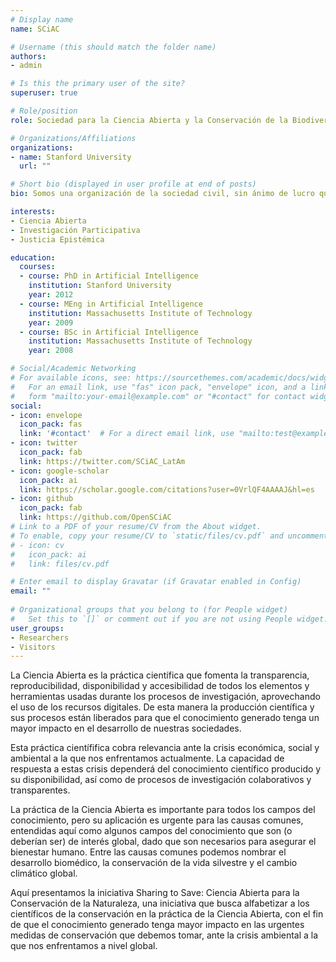```yaml
---
# Display name
name: SCiAC

# Username (this should match the folder name)
authors:
- admin

# Is this the primary user of the site?
superuser: true

# Role/position
role: Sociedad para la Ciencia Abierta y la Conservación de la Biodiversidad

# Organizations/Affiliations
organizations:
- name: Stanford University
  url: ""

# Short bio (displayed in user profile at end of posts)
bio: Somos una organización de la sociedad civil, sin ánimo de lucro que promueve las prácticas de ciencia abierta y la investigación participativa en Latinoamérica.

interests:
- Ciencia Abierta
- Investigación Participativa
- Justicia Epistémica

education:
  courses:
  - course: PhD in Artificial Intelligence
    institution: Stanford University
    year: 2012
  - course: MEng in Artificial Intelligence
    institution: Massachusetts Institute of Technology
    year: 2009
  - course: BSc in Artificial Intelligence
    institution: Massachusetts Institute of Technology
    year: 2008

# Social/Academic Networking
# For available icons, see: https://sourcethemes.com/academic/docs/widgets/#icons
#   For an email link, use "fas" icon pack, "envelope" icon, and a link in the
#   form "mailto:your-email@example.com" or "#contact" for contact widget.
social:
- icon: envelope
  icon_pack: fas
  link: '#contact'  # For a direct email link, use "mailto:test@example.org".
- icon: twitter
  icon_pack: fab
  link: https://twitter.com/SCiAC_LatAm
- icon: google-scholar
  icon_pack: ai
  link: https://scholar.google.com/citations?user=0VrlQF4AAAAJ&hl=es
- icon: github
  icon_pack: fab
  link: https://github.com/OpenSCiAC
# Link to a PDF of your resume/CV from the About widget.
# To enable, copy your resume/CV to `static/files/cv.pdf` and uncomment the lines below.  
# - icon: cv
#   icon_pack: ai
#   link: files/cv.pdf

# Enter email to display Gravatar (if Gravatar enabled in Config)
email: ""
  
# Organizational groups that you belong to (for People widget)
#   Set this to `[]` or comment out if you are not using People widget.  
user_groups:
- Researchers
- Visitors
---
```


La Ciencia Abierta es la práctica científica que fomenta la transparencia, reproducibilidad, disponibilidad y accesibilidad de todos los elementos y herramientas usadas durante los procesos de investigación, aprovechando el uso de los recursos digitales. De esta manera la producción científica y sus procesos están liberados para que el conocimiento generado tenga un mayor impacto en el desarrollo de nuestras sociedades.

Esta práctica científifica cobra relevancia ante la crisis económica, social y ambiental a la que nos enfrentamos actualmente. La capacidad de respuesta a estas crisis dependerá del conocimiento científico producido y su disponibilidad, así como de procesos de investigación colaborativos y transparentes.

La práctica de la Ciencia Abierta es importante para todos los campos del conocimiento, pero su aplicación es urgente para las causas comunes, entendidas aquí como algunos campos del conocimiento que son (o deberían ser) de interés global, dado que son necesarios para asegurar el bienestar humano. Entre las causas comunes podemos nombrar el desarrollo biomédico, la conservación de la vida silvestre y el cambio climático global.

Aquí presentamos la iniciativa Sharing to Save: Ciencia Abierta para la Conservación de la Naturaleza, una iniciativa que busca alfabetizar a los científicos de la conservación en la práctica de la Ciencia Abierta, con el fin de que el conocimiento generado tenga mayor impacto en las urgentes medidas de conservación que debemos tomar, ante la crisis ambiental a la que nos enfrentamos a nivel global. 

